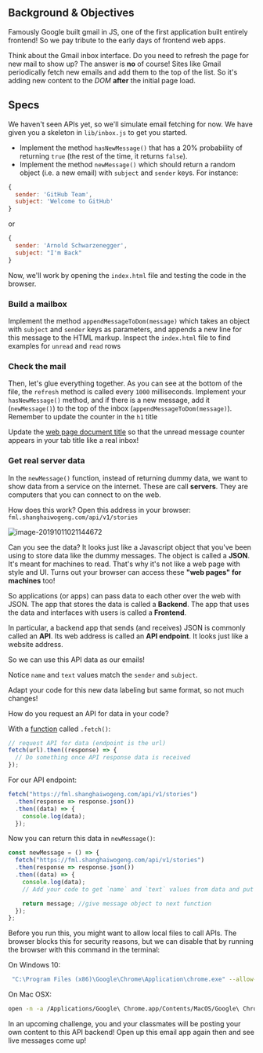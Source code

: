 ## Background & Objectives

Famously Google built gmail in JS, one of the first application built entirely frontend! So we pay tribute to the early days of frontend web apps.

Think about the Gmail inbox interface. Do you need to refresh the page for new mail to show up? The answer is **no** of course! Sites like Gmail periodically fetch new emails and add them to the top of the list. So it's adding new content to the _DOM_ **after** the initial page load.

## Specs

We haven't seen APIs yet, so we'll simulate email fetching for now. We have given you a skeleton in `lib/inbox.js` to get you started.

- Implement the method `hasNewMessage()` that has a 20% probability of returning `true` (the rest of the time, it returns `false`).
- Implement the method `newMessage()` which should return a random object (i.e. a new email) with `subject` and `sender` keys. For instance:

```js
{
  sender: 'GitHub Team',
  subject: 'Welcome to GitHub'
}
```

or

```js
{
  sender: 'Arnold Schwarzenegger',
  subject: "I'm Back"
}
```


Now, we'll work by opening the `index.html` file and testing the code in the browser.



### Build a mailbox

Implement the method `appendMessageToDom(message)` which takes an object with `subject` and `sender` keys as parameters, and appends a new line for this message to the HTML markup. Inspect the `index.html` file to find examples for `unread` and `read` rows



### Check the mail

Then, let's glue everything together. As you can see at the bottom of the file, the `refresh` method is called every `1000` milliseconds. Implement your `hasNewMessage()` method, and if there is a new message, add it (`newMessage()`) to the top of the inbox (`appendMessageToDom(message)`). Remember to update the counter in the `h1` title

Update the [web page document title](https://developer.mozilla.org/en-US/docs/Web/API/Document/title) so that the unread message counter appears in your tab title like a real inbox!



### Get real server data

In the `newMessage()` function, instead of returning dummy data, we want to show data from a service on the internet. These are call **servers**. They are computers that you can connect to on the web.

How does this work? Open this address in your browser: `fml.shanghaiwogeng.com/api/v1/stories`





![image-20191011021144672](https://github.com/dounan1/china-product/tree/master/02-javascript/challenges/05-Fake-Inbox/images/image-20191011021144672.png)

Can you see the data? It looks just like a Javascript object that you've been using to store data like the dummy messages. The object is called a  **JSON**. It's meant for machines to read. That's why it's not like a web page with style and UI. Turns out your browser can access these **"web pages" for machines** too!



So applications (or apps) can pass data to each other over the web with JSON. The app that stores the data is called a **Backend**. The app that uses the data and interfaces with users is called a **Frontend**.

In particular, a backend app that sends (and receives) JSON is commonly called an **API**. Its web address is called an **API endpoint**. It looks just like a website address.



So we can use this API data as our emails!

Notice  `name` and `text` values match the `sender` and `subject`.

Adapt your code for this new data labeling but same format, so not much changes!

How do you request an API for data in your code?

With a [function](https://developer.mozilla.org/en-US/docs/Web/API/Fetch_API/Using_Fetch) called `.fetch()`:

```js
// request API for data (endpoint is the url)
fetch(url).then((response) => {
  // Do something once API response data is received
});
```

For our API endpoint:

```js
fetch("https://fml.shanghaiwogeng.com/api/v1/stories")
  .then(response => response.json())
  .then((data) => {
    console.log(data);
  });
```

Now you can return this data in `newMessage()`:

```js
const newMessage = () => {
  fetch("https://fml.shanghaiwogeng.com/api/v1/stories")
  .then(response => response.json())
  .then((data) => {
    console.log(data);
    // Add your code to get `name` and `text` values from data and put into the `sender` and `subject` message object.

    return message; //give message object to next function
  });
};
```

Before you run this, you might want to allow local files to call APIs. The browser blocks this for security reasons, but we can disable that by running the browser with this command in the terminal:


On Windows 10:
```bash
 "C:\Program Files (x86)\Google\Chrome\Application\chrome.exe" --allow-file-access-from-files --allow-file-access --allow-cross-origin-auth-prompt
```

On Mac OSX:

```bash
open -n -a /Applications/Google\ Chrome.app/Contents/MacOS/Google\ Chrome --args --allow-file-access-from-files --allow-file-access --allow-cross-origin-auth-prompt
```

In an upcoming challenge, you and your classmates will be posting your own content to this API backend! Open up this email app again then and see live messages come up!



